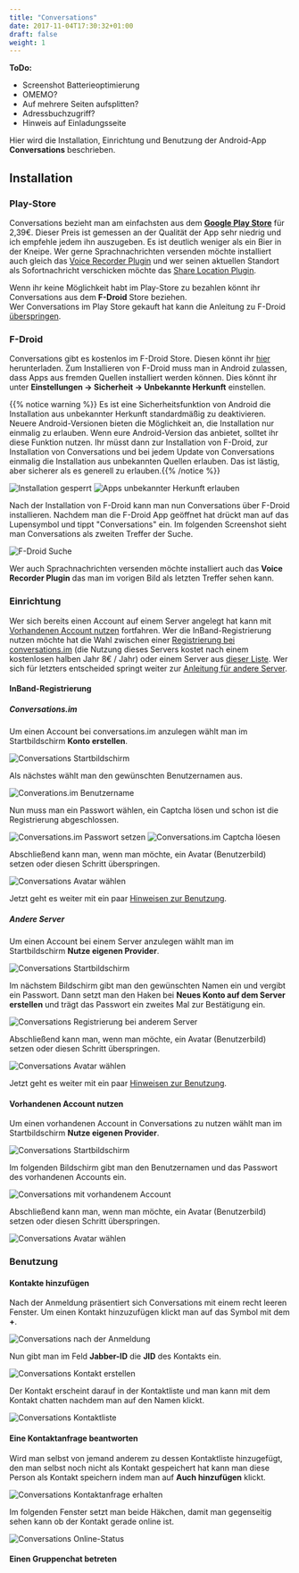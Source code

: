 ```yaml
---
title: "Conversations"
date: 2017-11-04T17:30:32+01:00
draft: false
weight: 1
---
```


**ToDo:**

* Screenshot Batterieoptimierung
* OMEMO?
* Auf mehrere Seiten aufsplitten?
* Adressbuchzugriff?
* Hinweis auf Einladungsseite

Hier wird die Installation, Einrichtung und Benutzung der Android-App
**Conversations** beschrieben.

## Installation

### Play-Store

Conversations bezieht man am einfachsten aus dem **[Google Play Store][10]** 
für 2,39€. Dieser Preis ist gemessen an der Qualität der App sehr niedrig
und ich empfehle jedem ihn auszugeben. Es ist deutlich weniger als ein
Bier in der Kneipe. Wer gerne Sprachnachrichten versenden möchte installiert
auch gleich das [Voice Recorder Plugin][20] und wer seinen aktuellen 
Standort als Sofortnachricht verschicken möchte das [Share Location Plugin][30].

Wenn ihr keine Möglichkeit habt im Play-Store zu bezahlen könnt ihr 
Conversations aus dem **F-Droid** Store beziehen.  
Wer Conversations im Play Store gekauft hat kann die Anleitung zu F-Droid
[überspringen][40].

### F-Droid

Conversations gibt es kostenlos im F-Droid Store. Diesen könnt ihr [hier][50]
herunterladen. Zum Installieren von F-Droid muss man in Android zulassen,
dass Apps aus fremden Quellen installiert werden können.
Dies könnt ihr unter **Einstellungen → Sicherheit → Unbekannte Herkunft**
einstellen.

{{% notice warning %}}
Es ist eine Sicherheitsfunktion von
Android die Installation aus unbekannter Herkunft standardmäßig zu
deaktivieren. Neuere Android-Versionen bieten die Möglichkeit an, die
Installation nur einmalig zu erlauben. Wenn eure Android-Version das
anbietet, solltet ihr diese Funktion nutzen. Ihr müsst dann zur Installation
von F-Droid, zur Installation von Conversations und bei jedem Update von
Conversations einmalig die Installation aus unbekannten Quellen erlauben.
Das ist lästig, aber sicherer als es generell zu erlauben.{{% /notice %}}

![Installation gesperrt](/images/conversations/installation_gesperrt.png?height=400px)
![Apps unbekannter Herkunft erlauben](/images/conversations/unbekannte_herkunft.png?height=400px)

Nach der Installation von F-Droid kann man nun Conversations über F-Droid
installieren. Nachdem man die F-Droid App geöffnet hat drückt man auf das
Lupensymbol und tippt "Conversations" ein. Im folgenden Screenshot sieht 
man Conversations als zweiten Treffer der Suche.

![F-Droid Suche](/images/conversations/fdroid_suche.jpg?height=400px)

Wer auch Sprachnachrichten versenden möchte installiert auch das **Voice
Recorder Plugin** das man im vorigen Bild als letzten Treffer sehen kann.

### Einrichtung

Wer sich bereits einen Account auf einem Server angelegt hat kann mit
[Vorhandenen Account nutzen][60] fortfahren. Wer die InBand-Registrierung
nutzen möchte hat die Wahl zwischen einer [Registrierung bei conversations.im][70]
(die Nutzung dieses Servers kostet nach einem kostenlosen halben Jahr 8€ /
Jahr) oder einem Server aus [dieser Liste][80]. Wer sich für letzters
entscheided springt weiter zur [Anleitung für andere Server][90].

#### InBand-Registrierung

##### Conversations.im

Um einen Account bei conversations.im anzulegen wählt man im Startbildschirm
**Konto erstellen**.

![Conversations Startbildschirm](/images/conversations/conversations_start.png?height=400px)

Als nächstes wählt man den gewünschten Benutzernamen aus.

![Converations.im Benutzername](/images/conversations/conversations_im_nutzername.png?height=400px)

Nun muss man ein Passwort wählen, ein Captcha lösen und schon ist die Registrierung abgeschlossen.

![Conversations.im Passwort setzen](/images/conversations/passwort_setzen.png?height=400px)
![Conversations.im Captcha löesen](/images/conversations/captcha.png?height=400px)

Abschließend kann man, wenn man möchte, ein Avatar (Benutzerbild) setzen oder 
diesen Schritt überspringen.

![Conversations Avatar wählen](/images/conversations/avatar.png?height=400px)

Jetzt geht es weiter mit ein paar [Hinweisen zur Benutzung][100].

##### Andere Server

Um einen Account bei einem Server anzulegen wählt man im Startbildschirm
**Nutze eigenen Provider**.

![Conversations Startbildschirm](/images/conversations/conversations_start.png?height=400px)

Im nächstem Bildschirm gibt man den gewünschten Namen ein und vergibt
ein Passwort. Dann setzt man den Haken bei **Neues Konto auf dem 
Server erstellen** und trägt das Passwort ein zweites Mal zur
Bestätigung ein.

![Conversations Registrierung bei anderem Server](/images/conversations/account_erstellen.jpg?height=400px)

Abschließend kann man, wenn man möchte, ein Avatar (Benutzerbild) setzen oder
diesen Schritt überspringen.

![Conversations Avatar wählen](/images/conversations/avatar3.jpg?height=400px)

Jetzt geht es weiter mit ein paar [Hinweisen zur Benutzung][100].

#### Vorhandenen Account nutzen

Um einen vorhandenen Account in Conversations zu nutzen wählt man im 
Startbildschirm **Nutze eigenen Provider**.

![Conversations Startbildschirm](/images/conversations/conversations_start.png?height=400px)

Im folgenden Bildschirm gibt man den Benutzernamen und das Passwort
des vorhandenen Accounts ein.

![Conversations mit vorhandenem Account](/images/conversations/vorhandener_provider.jpg?height=400px)

Abschließend kann man, wenn man möchte, ein Avatar (Benutzerbild) setzen oder
diesen Schritt überspringen.

![Conversations Avatar wählen](/images/conversations/avatar2.jpg?height=400px)

### Benutzung

#### Kontakte hinzufügen

Nach der Anmeldung präsentiert sich Conversations mit einem recht
leeren Fenster. Um einen Kontakt hinzuzufügen klickt man auf das Symbol
mit dem **+**.

![Conversations nach der Anmeldung](/images/conversations/nach_der_anmeldung.png?height=400px)

Nun gibt man im Feld **Jabber-ID** die **JID** des Kontakts ein.

![Conversations Kontakt erstellen](/images/conversations/kontakt_erstellen.png?height=400px)

Der Kontakt erscheint darauf in der Kontaktliste und man kann mit dem
Kontakt chatten nachdem man auf den Namen klickt.

![Conversations Kontaktliste](/images/conversations/kontaktliste.png?height=400px)

#### Eine Kontaktanfrage beantworten

Wird man selbst von jemand anderem zu dessen Kontaktliste hinzugefügt, 
den man selbst noch nicht als Kontakt gespeichert hat kann man diese
Person als Kontakt speichern indem man auf **Auch hinzufügen** klickt.

![Conversations Kontaktanfrage erhalten](/images/conversations/kontaktanfrage.jpg?height=400px)

Im folgenden Fenster setzt man beide Häkchen, damit man gegenseitig
sehen kann ob der Kontakt gerade online ist.

![Conversations Online-Status](/images/conversations/online_status.jpg?height=400px)

#### Einen Gruppenchat betreten


[10]:https://play.google.com/store/apps/details?id=eu.siacs.conversations
[20]:https://play.google.com/store/apps/details?id=eu.siacs.conversations.voicerecorder
[30]:https://play.google.com/store/apps/details?id=eu.siacs.conversations.sharelocation
[40]:/apps/conversations/#einrichtung
[50]:https://f-droid.org/
[60]:/apps/conversations/#vorhandenen-account-nutzen
[70]:/apps/conversations/#conversations-im
[80]:https://datenschutzhelden.org/2017/07/12/daten-sparsame-xmpp-server/
[90]:/apps/conversations/#andere-server
[100]:/apps/conversations/#benutzung
